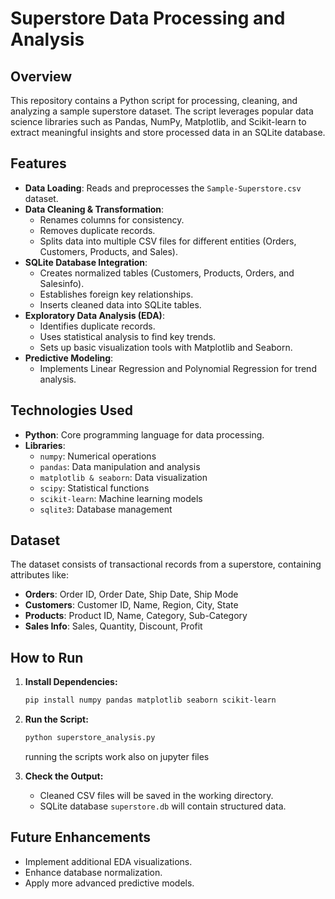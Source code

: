 # Superstore Data Processing and Analysis

## Overview
This repository contains a Python script for processing, cleaning, and analyzing a sample superstore dataset. The script leverages popular data science libraries such as Pandas, NumPy, Matplotlib, and Scikit-learn to extract meaningful insights and store processed data in an SQLite database.

## Features
- **Data Loading**: Reads and preprocesses the `Sample-Superstore.csv` dataset.
- **Data Cleaning & Transformation**:
  - Renames columns for consistency.
  - Removes duplicate records.
  - Splits data into multiple CSV files for different entities (Orders, Customers, Products, and Sales).
- **SQLite Database Integration**:
  - Creates normalized tables (Customers, Products, Orders, and Salesinfo).
  - Establishes foreign key relationships.
  - Inserts cleaned data into SQLite tables.
- **Exploratory Data Analysis (EDA)**:
  - Identifies duplicate records.
  - Uses statistical analysis to find key trends.
  - Sets up basic visualization tools with Matplotlib and Seaborn.
- **Predictive Modeling**:
  - Implements Linear Regression and Polynomial Regression for trend analysis.

## Technologies Used
- **Python**: Core programming language for data processing.
- **Libraries**:
  - `numpy`: Numerical operations
  - `pandas`: Data manipulation and analysis
  - `matplotlib & seaborn`: Data visualization
  - `scipy`: Statistical functions
  - `scikit-learn`: Machine learning models
  - `sqlite3`: Database management

## Dataset
The dataset consists of transactional records from a superstore, containing attributes like:
- **Orders**: Order ID, Order Date, Ship Date, Ship Mode
- **Customers**: Customer ID, Name, Region, City, State
- **Products**: Product ID, Name, Category, Sub-Category
- **Sales Info**: Sales, Quantity, Discount, Profit

## How to Run
1. **Install Dependencies:**
   ```bash
   pip install numpy pandas matplotlib seaborn scikit-learn
   ```
2. **Run the Script:**
   ```bash
   python superstore_analysis.py
   ```
   running the scripts work also on jupyter files
   
4. **Check the Output:**
   - Cleaned CSV files will be saved in the working directory.
   - SQLite database `superstore.db` will contain structured data.

## Future Enhancements
- Implement additional EDA visualizations.
- Enhance database normalization.
- Apply more advanced predictive models.


